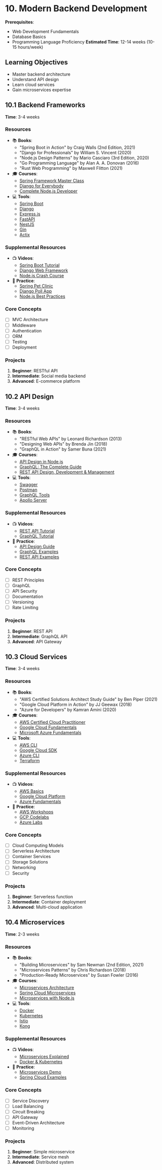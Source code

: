 # 10. Modern Backend Development

**Prerequisites**:

- Web Development Fundamentals
- Database Basics
- Programming Language Proficiency
  **Estimated Time**: 12-14 weeks (10-15 hours/week)

## Learning Objectives

- Master backend architecture
- Understand API design
- Learn cloud services
- Gain microservices expertise

## 10.1 Backend Frameworks

**Time**: 3-4 weeks

### Resources

- 📚 **Books**:
  - "Spring Boot in Action" by Craig Walls (2nd Edition, 2021)
  - "Django for Professionals" by William S. Vincent (2020)
  - "Node.js Design Patterns" by Mario Casciaro (3rd Edition, 2020)
  - "Go Programming Language" by Alan A. A. Donovan (2016)
  - "Rust Web Programming" by Maxwell Flitton (2021)
- 🎓 **Courses**:
  - [Spring Framework Master Class](https://www.udemy.com/course/spring-tutorial-for-beginners/)
  - [Django for Everybody](https://www.coursera.org/specializations/django)
  - [Complete Node.js Developer](https://www.udemy.com/course/the-complete-nodejs-developer-course-2/)
- 💻 **Tools**:
  - [Spring Boot](https://spring.io/projects/spring-boot)
  - [Django](https://www.djangoproject.com/)
  - [Express.js](https://expressjs.com/)
  - [FastAPI](https://fastapi.tiangolo.com/)
  - [NestJS](https://nestjs.com/)
  - [Gin](https://gin-gonic.com/)
  - [Actix](https://actix.rs/)

### Supplemental Resources

- 📺 **Videos**:
  - [Spring Boot Tutorial](https://www.youtube.com/watch?v=9SGDpanrc8U)
  - [Django Web Framework](https://www.youtube.com/watch?v=F5mRW0jo-U4)
  - [Node.js Crash Course](https://www.youtube.com/watch?v=fBNz5xF-Kx4)
- 📝 **Practice**:
  - [Spring Pet Clinic](https://github.com/spring-projects/spring-petclinic)
  - [Django Poll App](https://docs.djangoproject.com/en/3.2/intro/tutorial01/)
  - [Node.js Best Practices](https://github.com/goldbergyoni/nodebestpractices)

### Core Concepts

- [ ] MVC Architecture
- [ ] Middleware
- [ ] Authentication
- [ ] ORM
- [ ] Testing
- [ ] Deployment

### Projects

1. **Beginner**: RESTful API
2. **Intermediate**: Social media backend
3. **Advanced**: E-commerce platform

## 10.2 API Design

**Time**: 3-4 weeks

### Resources

- 📚 **Books**:
  - "RESTful Web APIs" by Leonard Richardson (2013)
  - "Designing Web APIs" by Brenda Jin (2018)
  - "GraphQL in Action" by Samer Buna (2021)
- 🎓 **Courses**:
  - [API Design in Node.js](https://www.udemy.com/course/api-design-node-js-v3/)
  - [GraphQL: The Complete Guide](https://www.udemy.com/course/graphql-bootcamp/)
  - [REST API Design, Development & Management](https://www.coursera.org/learn/api-design-development)
- 💻 **Tools**:
  - [Swagger](https://swagger.io/)
  - [Postman](https://www.postman.com/)
  - [GraphQL Tools](https://www.graphql-tools.com/)
  - [Apollo Server](https://www.apollographql.com/docs/apollo-server/)

### Supplemental Resources

- 📺 **Videos**:
  - [REST API Tutorial](https://www.youtube.com/watch?v=7YcW25PHnAA)
  - [GraphQL Tutorial](https://www.youtube.com/watch?v=ed8SzALpx1Q)
- 📝 **Practice**:
  - [API Design Guide](https://github.com/microsoft/api-guidelines)
  - [GraphQL Examples](https://www.howtographql.com/)
  - [REST API Examples](https://github.com/public-apis/public-apis)

### Core Concepts

- [ ] REST Principles
- [ ] GraphQL
- [ ] API Security
- [ ] Documentation
- [ ] Versioning
- [ ] Rate Limiting

### Projects

1. **Beginner**: REST API
2. **Intermediate**: GraphQL API
3. **Advanced**: API Gateway

## 10.3 Cloud Services

**Time**: 3-4 weeks

### Resources

- 📚 **Books**:
  - "AWS Certified Solutions Architect Study Guide" by Ben Piper (2021)
  - "Google Cloud Platform in Action" by JJ Geewax (2018)
  - "Azure for Developers" by Kamran Amini (2020)
- 🎓 **Courses**:
  - [AWS Certified Cloud Practitioner](https://aws.amazon.com/certification/certified-cloud-practitioner/)
  - [Google Cloud Fundamentals](https://www.coursera.org/specializations/gcp-fundamentals)
  - [Microsoft Azure Fundamentals](https://docs.microsoft.com/en-us/learn/paths/azure-fundamentals/)
- 💻 **Tools**:
  - [AWS CLI](https://aws.amazon.com/cli/)
  - [Google Cloud SDK](https://cloud.google.com/sdk)
  - [Azure CLI](https://docs.microsoft.com/en-us/cli/azure/)
  - [Terraform](https://www.terraform.io/)

### Supplemental Resources

- 📺 **Videos**:
  - [AWS Basics](https://www.youtube.com/watch?v=ulprqHHWlng)
  - [Google Cloud Platform](https://www.youtube.com/watch?v=4D3X6Xl5c_Y)
  - [Azure Fundamentals](https://www.youtube.com/watch?v=NKEFWyqJ5XA)
- 📝 **Practice**:
  - [AWS Workshops](https://workshops.aws/)
  - [GCP Codelabs](https://codelabs.developers.google.com/)
  - [Azure Labs](https://labs.azure.com/)

### Core Concepts

- [ ] Cloud Computing Models
- [ ] Serverless Architecture
- [ ] Container Services
- [ ] Storage Solutions
- [ ] Networking
- [ ] Security

### Projects

1. **Beginner**: Serverless function
2. **Intermediate**: Container deployment
3. **Advanced**: Multi-cloud application

## 10.4 Microservices

**Time**: 2-3 weeks

### Resources

- 📚 **Books**:
  - "Building Microservices" by Sam Newman (2nd Edition, 2021)
  - "Microservices Patterns" by Chris Richardson (2018)
  - "Production-Ready Microservices" by Susan Fowler (2016)
- 🎓 **Courses**:
  - [Microservices Architecture](https://www.udemy.com/course/microservices-architecture-and-implementation-on-dotnet/)
  - [Spring Cloud Microservices](https://www.udemy.com/course/spring-cloud-microservices/)
  - [Microservices with Node.js](https://www.udemy.com/course/microservices-with-node-js-and-react/)
- 💻 **Tools**:
  - [Docker](https://www.docker.com/)
  - [Kubernetes](https://kubernetes.io/)
  - [Istio](https://istio.io/)
  - [Kong](https://konghq.com/)

### Supplemental Resources

- 📺 **Videos**:
  - [Microservices Explained](https://www.youtube.com/watch?v=j1gU2oGFayY)
  - [Docker & Kubernetes](https://www.youtube.com/watch?v=Wf2eSG3owoA)
- 📝 **Practice**:
  - [Microservices Demo](https://github.com/GoogleCloudPlatform/microservices-demo)
  - [Spring Cloud Examples](https://github.com/spring-cloud-samples)

### Core Concepts

- [ ] Service Discovery
- [ ] Load Balancing
- [ ] Circuit Breaking
- [ ] API Gateway
- [ ] Event-Driven Architecture
- [ ] Monitoring

### Projects

1. **Beginner**: Simple microservice
2. **Intermediate**: Service mesh
3. **Advanced**: Distributed system
